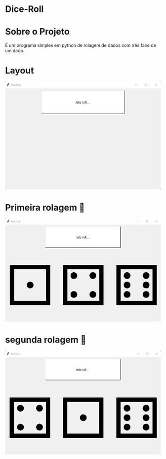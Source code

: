 # Dice-Roll

# Sobre o Projeto 
  É um programa simples em python de rolagem de dados com três face de um dado.

# Layout 
![layout Lonig1](https://github.com/Amarilha/Dice-Roll/blob/main/Roll%20Dice-Imagem/Captura%20de%20tela%202023-01-10%20193041.png)

# Primeira rolagem 🎲
![layout Lonig1](https://github.com/Amarilha/Dice-Roll/blob/main/Roll%20Dice-Imagem/Captura%20de%20tela%202023-01-10%20193346.png)

# segunda rolagem 🎲
![layout Lonig1](https://github.com/Amarilha/Dice-Roll/blob/main/Roll%20Dice-Imagem/Captura%20de%20tela%202023-01-10%20193454.png)

